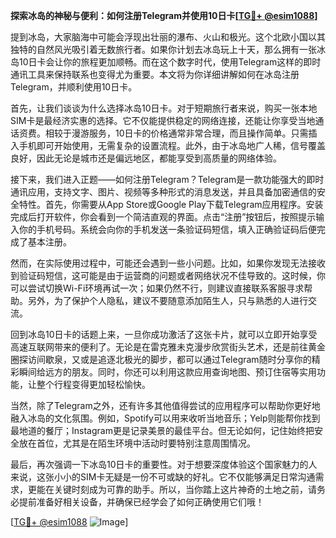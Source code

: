 **探索冰岛的神秘与便利：如何注册Telegram并使用10日卡[[TG💪+ @esim1088](https://t.me/s/esim1088)]**

提到冰岛，大家脑海中可能会浮现出壮丽的瀑布、火山和极光。这个北欧小国以其独特的自然风光吸引着无数旅行者。如果你计划去冰岛玩上十天，那么拥有一张冰岛10日卡会让你的旅程更加顺畅。而在这个数字时代，使用Telegram这样的即时通讯工具来保持联系也变得尤为重要。本文将为你详细讲解如何在冰岛注册Telegram，并顺利使用10日卡。

首先，让我们谈谈为什么选择冰岛10日卡。对于短期旅行者来说，购买一张本地SIM卡是最经济实惠的选择。它不仅能提供稳定的网络连接，还能让你享受当地通话资费。相较于漫游服务，10日卡的价格通常非常合理，而且操作简单。只需插入手机即可开始使用，无需复杂的设置流程。此外，由于冰岛地广人稀，信号覆盖良好，因此无论是城市还是偏远地区，都能享受到高质量的网络体验。

接下来，我们进入正题——如何注册Telegram？Telegram是一款功能强大的即时通讯应用，支持文字、图片、视频等多种形式的消息发送，并且具备加密通信的安全特性。首先，你需要从App Store或Google Play下载Telegram应用程序。安装完成后打开软件，你会看到一个简洁直观的界面。点击“注册”按钮后，按照提示输入你的手机号码。系统会向你的手机发送一条验证码短信，填入正确验证码后便完成了基本注册。

然而，在实际使用过程中，可能还会遇到一些小问题。比如，如果你发现无法接收到验证码短信，这可能是由于运营商的问题或者网络状况不佳导致的。这时候，你可以尝试切换Wi-Fi环境再试一次；如果仍然不行，则建议直接联系客服寻求帮助。另外，为了保护个人隐私，建议不要随意添加陌生人，只与熟悉的人进行交流。

回到冰岛10日卡的话题上来，一旦你成功激活了这张卡片，就可以立即开始享受高速互联网带来的便利了。无论是在雷克雅未克漫步欣赏街头艺术，还是前往黄金圈探访间歇泉，又或是追逐北极光的脚步，都可以通过Telegram随时分享你的精彩瞬间给远方的朋友。同时，你还可以利用这款应用查询地图、预订住宿等实用功能，让整个行程变得更加轻松愉快。

当然，除了Telegram之外，还有许多其他值得尝试的应用程序可以帮助你更好地融入冰岛的文化氛围。例如，Spotify可以用来收听当地音乐；Yelp则能帮你找到最地道的餐厅；Instagram更是记录美景的最佳平台。但无论如何，记住始终把安全放在首位，尤其是在陌生环境中活动时要特别注意周围情况。

最后，再次强调一下冰岛10日卡的重要性。对于想要深度体验这个国家魅力的人来说，这张小小的SIM卡无疑是一份不可或缺的好礼。它不仅能够满足日常沟通需求，更能在关键时刻成为可靠的助手。所以，当你踏上这片神奇的土地之前，请务必提前准备好相关设备，并确保已经学会了如何正确使用它们哦！

[[TG💪+ @esim1088](https://t.me/s/esim1088) ![Image](https://i.postimg.cc/4NQfJmqS/Snipaste-2025-05-13-00-14-12.png)]